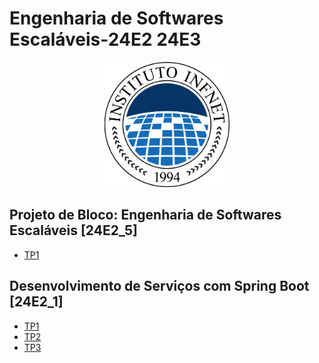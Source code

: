 # Engenharia de Softwares Escaláveis-24E2 24E3
 
<p align="center">
<img src="https://github.com/TorresmThiago/GRLEDS01C2-N2-LC---Desenvolvimento-JAVA/blob/main/logo-infnet.png" alt="Logo Instituto Infnet" width="200"/>
<p>

## Projeto de Bloco: Engenharia de Softwares Escaláveis [24E2_5]

* [TP1](Projeto-de-Bloco/TP1/)


## Desenvolvimento de Serviços com Spring Boot [24E2_1]

* [TP1](Desenvolvimento%20de%20Serviços%20com%20Spring%20Boot%20[24E2_1]/TP1/)
* [TP2](Desenvolvimento%20de%20Serviços%20com%20Spring%20Boot%20[24E2_1]/TP2/)
* [TP3](Desenvolvimento%20de%20Serviços%20com%20Spring%20Boot%20[24E2_1]/TP3/)

[logo]: https://github.com/TorresmThiago/GRLEDS01C2-N2-LC---Desenvolvimento-JAVA/blob/main/logo-infnet.png "Logo Instituto Infnet"
